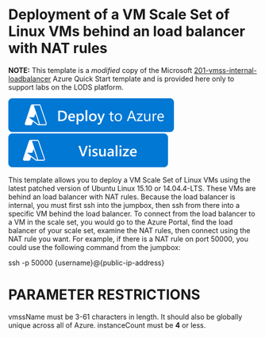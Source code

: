 
# Deployment of a VM Scale Set of Linux VMs behind an load balancer with NAT rules

**NOTE:** This template is a  *modified* copy of the Microsoft [201-vmss-internal-loadbalancer](https://github.com/Azure/azure-quickstart-templates/tree/master/201-vmss-internal-loadbalancer) Azure Quick Start template and is provided here only to support labs on the LODS platform. 




[![Deploy To Azure](https://raw.githubusercontent.com/Azure/azure-quickstart-templates/master/1-CONTRIBUTION-GUIDE/images/deploytoazure.svg?sanitize=true)](https://portal.azure.com/#create/Microsoft.Template/uri/https%3A%2F%2Fraw.githubusercontent.com%2FLODSContent%2FChallengeLabs_ArmResources%2Fmaster%2FARMTemplates%2F201-vmss-internal-loadbalancer%2Fazuredeploy.json)  [![Visualize](https://raw.githubusercontent.com/Azure/azure-quickstart-templates/master/1-CONTRIBUTION-GUIDE/images/visualizebutton.svg?sanitize=true)](http://armviz.io/#/?load=https://raw.githubusercontent.com/LODSContent/ChallengeLabs_ArmResources/master/ARMTemplates/201-vmss-internal-loadbalancer/azuredeploy.json)

This template allows you to deploy a VM Scale Set of Linux VMs using the latest patched version of Ubuntu Linux 15.10 or 14.04.4-LTS. These VMs are behind an load balancer with NAT rules. Because the load balancer is internal, you must first ssh into the jumpbox, then ssh from there into a specific VM behind the load balancer. To connect from the load balancer to a VM in the scale set, you would go to the Azure Portal, find the load balancer of your scale set, examine the NAT rules, then connect using the NAT rule you want. For example, if there is a NAT rule on port 50000, you could use the following command from the jumpbox:

ssh -p 50000 {username}@{public-ip-address}

PARAMETER RESTRICTIONS
======================

vmssName must be 3-61 characters in length. It should also be globally unique across all of Azure.
instanceCount must be **4** or less.


